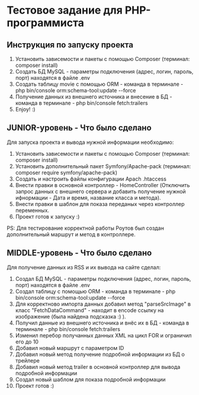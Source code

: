 # Тестовое задание для PHP-программиста

## Инструкция по запуску проекта

1. Установить зависемости и пакеты с помощью Composer (терминал: composer install)
2. Создать БД MySQL - параметры подключения (адрес, логин, пароль, порт) находятся в файле .env
3. Создать таблицу movie с помощью ORM - команда в терминале - php bin/console orm:schema-tool:update --force
4. Получение данных из внешнего источника и внесение в БД - команда в терминале - php bin/console fetch:trailers
5. Enjoy! :)

## JUNIOR-уровень - Что было сделано

Для запуска проекта и вывода нужной информации необходимо:

1. Установить зависемости и пакеты с помощью Composer (терминал: composer install)
2. Установить дополнительный пакет Symfony/Apache-pack (терминал: composer require symfony/apache-pack)
3. Создать и настроить файлы конфигурации Apach .htaccess
4. Внести правки в основной контроллер - HomeController (Отключить запрос данных с внешнего сервера и добавить получение нужной ифнормации - Дата и время, название класса и метода).
5. Внести правки в шаблон для показа переданых через контроллер переменных.
6. Проект готов к запуску :)

PS: Для тестирование корректной работы Роутов был создан дополнительный маршрут и метод в контроллере.

## MIDDLE-уровень - Что было сделано

Для получение данных из RSS и их вывода на сайте сделал:

1. Создал БД MySQL - параметры подключения (адрес, логин, пароль, порт) находятся в файле .env
2. Создал таблицу с помощью ORM - команда в терминале - php bin/console orm:schema-tool:update --force
3. Для корректново импорта данных добавил метод "parseSrcImage" в класс "FetchDataCommand" - находит в encode ссылку на изображение (была найдена подсказка :) ).
4. Получил данные из внешнего источника и внёс их в БД - команда в терминале - php bin/console fetch:trailers
5. Изменил перебор получанных данных XML на цикл FOR и ограничил его до 10
6. Добавил новый маршрут с параметром ID
7. Добавил новый метод получение подробной информации из БД о трейлере
8. Добавил новый метод trailer в основной контроллер для вывода подробной информации
9. Создал новый шаблом для показа подробной информации
10. Проект готов :)
